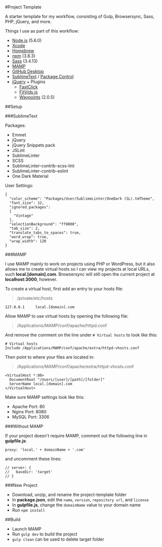 #Project Template

A starter template for my workflow, consisting of Gulp, Browsersync, Sass, PHP, jQuery, and more.

Things I use as part of this workflow:

- [Node.js](https://nodejs.org/) (5.6.0)
- [Xcode](https://itunes.apple.com/us/app/xcode/id497799835?mt=12)
- [Homebrew](http://brew.sh/)
- [npm](https://docs.npmjs.com/getting-started/installing-node) (3.8.3)
- [Sass](http://sass-lang.com/install) (3.4.13)
- [MAMP](https://www.mamp.info/en/downloads/)
- [GitHub Desktop](https://desktop.github.com/)
- [SublimeText](http://www.sublimetext.com/3) / [Package Control](https://packagecontrol.io/installation)
- [jQuery](http://jquery.com/) + Plugins
  - [FastClick](https://github.com/ftlabs/fastclick)
  - [FitVids.js](https://github.com/davatron5000/FitVids.js)
  - [Waypoints](http://imakewebthings.com/waypoints/) (2.0.5)

##Setup

###SublimeText

Packages:

- Emmet
- jQuery
- jQuery Snippets pack
- JSLint
- SublimeLinter
- SCSS
- SublimeLinter-contrib-scss-lint
- SublimeLinter-contrib-eslint
- One Dark Material

User Settings:

```
{
  "color_scheme": "Packages/User/SublimeLinter/OneDark (SL).tmTheme",
  "font_size": 12,
  "ignored_packages":
  [
    "Vintage"
  ],
  "selectionBackground": "ff0000",
  "tab_size": 2,
  "translate_tabs_to_spaces": true,
  "word_wrap": true,
  "wrap_width": 120
}
```

###MAMP

I use MAMP mainly to work on projects using PHP or WordPress, but it also allows me to create virtual hosts so I can view my projects at local URLs, such **local.[domain].com**. Browsersync will still open the current project at **localhost:3000**, however.

To create a virtual host, first add an entry to your hosts file:

> /private/etc/hosts

```
127.0.0.1     local.[domain].com
```

Allow MAMP to use virtual hosts by opening the following file:

> /Applications/MAMP/conf/apache/httpd.conf

And remove the comment on the line under `# Virtual hosts` to look like this:

```
# Virtual hosts
Include /Applications/MAMP/conf/apache/extra/httpd-vhosts.conf
```

Then point to where your files are located in:

> /Applications/MAMP/conf/apache/extra/httpd-vhosts.conf

```
<VirtualHost *:80>
  DocumentRoot "/Users/[user]/[path]/[folder]"
  ServerName local.[domain].com
</VirtualHost>
```

Make sure MAMP settings look like this:

- Apache Port: 80
- Nginx Port: 8080
- MySQL Port: 3306

###Without MAMP

If your project doesn't require MAMP, comment out the following line in **gulpfile.js**:
```
proxy: 'local.' + domainName + '.com'
```
and uncomment these lines:
```
// server: {
//   baseDir: 'target'
// }
```

###New Project

- Download, unzip, and rename the project-template folder
- In **package.json**, edit the `name`, `version`, `repository url`, and `license`
- In **gulpfile.js**, change the `domainName` value to your domain name
- Run `npm install`

##Build

- Launch MAMP
- Run `gulp dev` to build the project
- `gulp clean` can be used to delete target folder

